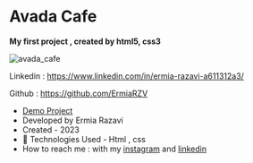 # Avada Cafe
 **My first project , created by html5, css3**

 ![avada_cafe](https://github.com/user-attachments/assets/8e454615-5da7-4c75-a136-2d8aff7af499)

Linkedin : https://www.linkedin.com/in/ermia-razavi-a611312a3/

Github : https://github.com/ErmiaRZV
- [Demo Project](https://ermiarzv.github.io/Avada-cafe/)
- Developed by Ermia Razavi
- Created - 2023
- 🤖 Technologies Used - Html , css 
- How to reach me : with my
[instagram](https://www.instagram.com/ermia_razavi.dev) and
[linkedin](https://www.linkedin.com/in/ermia-razavi-a611312a3/)


